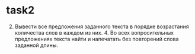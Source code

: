 task2
=====

2. Вывести все предложения заданного текста в порядке возрастания количества слов в каждом из них. 4. Во всех вопросительных предложениях текста найти и напечатать без повторений слова заданной длины.
